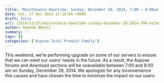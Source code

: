 ```yaml
---
title: 'Maintenance Downtime: Sunday, December 28, 2014, 7:00 – 8:00am (GMT)'
date: Sat, 27 Dec 2014 11:16:04 +0000
draft: false
url: /2014/12/27/maintenance-downtime-sunday-december-28-2014-700-%e2%80%93-800am-gmt/
author: Hammad Abbasi
summary: ''
tags: []
categories: ['Aspose.Total Product Family']
---
```


This weekend, we’re performing upgrade on some of our servers to ensure that we can meet our users’ needs in the future. As a result, the Aspose forums and download sections will be unavailable between 7:00 and 8:00 am on Sunday, December 28, 2014. We apologize for any inconvenience this causes and have chosen the time to minimize the impact on our users.








